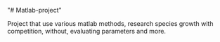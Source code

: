 "# Matlab-project" 

Project that use various matlab methods, research species growth with competition, without, evaluating parameters and more.
